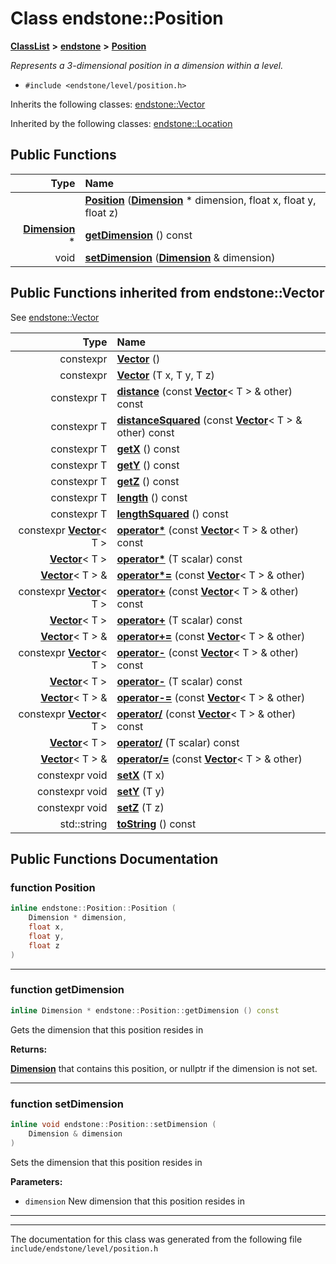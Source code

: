 

# Class endstone::Position



[**ClassList**](annotated.md) **>** [**endstone**](namespaceendstone.md) **>** [**Position**](classendstone_1_1Position.md)



_Represents a 3-dimensional position in a dimension within a level._ 

* `#include <endstone/level/position.h>`



Inherits the following classes: [endstone::Vector](classendstone_1_1Vector.md)


Inherited by the following classes: [endstone::Location](classendstone_1_1Location.md)




















































## Public Functions

| Type | Name |
| ---: | :--- |
|   | [**Position**](#function-position) ([**Dimension**](classendstone_1_1Dimension.md) \* dimension, float x, float y, float z) <br> |
|  [**Dimension**](classendstone_1_1Dimension.md) \* | [**getDimension**](#function-getdimension) () const<br> |
|  void | [**setDimension**](#function-setdimension) ([**Dimension**](classendstone_1_1Dimension.md) & dimension) <br> |


## Public Functions inherited from endstone::Vector

See [endstone::Vector](classendstone_1_1Vector.md)

| Type | Name |
| ---: | :--- |
|  constexpr | [**Vector**](classendstone_1_1Vector.md#function-vector-12) () <br> |
|  constexpr | [**Vector**](classendstone_1_1Vector.md#function-vector-22) (T x, T y, T z) <br> |
|  constexpr T | [**distance**](classendstone_1_1Vector.md#function-distance) (const [**Vector**](classendstone_1_1Vector.md)&lt; T &gt; & other) const<br> |
|  constexpr T | [**distanceSquared**](classendstone_1_1Vector.md#function-distancesquared) (const [**Vector**](classendstone_1_1Vector.md)&lt; T &gt; & other) const<br> |
|  constexpr T | [**getX**](classendstone_1_1Vector.md#function-getx) () const<br> |
|  constexpr T | [**getY**](classendstone_1_1Vector.md#function-gety) () const<br> |
|  constexpr T | [**getZ**](classendstone_1_1Vector.md#function-getz) () const<br> |
|  constexpr T | [**length**](classendstone_1_1Vector.md#function-length) () const<br> |
|  constexpr T | [**lengthSquared**](classendstone_1_1Vector.md#function-lengthsquared) () const<br> |
|  constexpr [**Vector**](classendstone_1_1Vector.md)&lt; T &gt; | [**operator\***](classendstone_1_1Vector.md#function-operator) (const [**Vector**](classendstone_1_1Vector.md)&lt; T &gt; & other) const<br> |
|  [**Vector**](classendstone_1_1Vector.md)&lt; T &gt; | [**operator\***](classendstone_1_1Vector.md#function-operator_1) (T scalar) const<br> |
|  [**Vector**](classendstone_1_1Vector.md)&lt; T &gt; & | [**operator\*=**](classendstone_1_1Vector.md#function-operator_2) (const [**Vector**](classendstone_1_1Vector.md)&lt; T &gt; & other) <br> |
|  constexpr [**Vector**](classendstone_1_1Vector.md)&lt; T &gt; | [**operator+**](classendstone_1_1Vector.md#function-operator_3) (const [**Vector**](classendstone_1_1Vector.md)&lt; T &gt; & other) const<br> |
|  [**Vector**](classendstone_1_1Vector.md)&lt; T &gt; | [**operator+**](classendstone_1_1Vector.md#function-operator_4) (T scalar) const<br> |
|  [**Vector**](classendstone_1_1Vector.md)&lt; T &gt; & | [**operator+=**](classendstone_1_1Vector.md#function-operator_5) (const [**Vector**](classendstone_1_1Vector.md)&lt; T &gt; & other) <br> |
|  constexpr [**Vector**](classendstone_1_1Vector.md)&lt; T &gt; | [**operator-**](classendstone_1_1Vector.md#function-operator_6) (const [**Vector**](classendstone_1_1Vector.md)&lt; T &gt; & other) const<br> |
|  [**Vector**](classendstone_1_1Vector.md)&lt; T &gt; | [**operator-**](classendstone_1_1Vector.md#function-operator_7) (T scalar) const<br> |
|  [**Vector**](classendstone_1_1Vector.md)&lt; T &gt; & | [**operator-=**](classendstone_1_1Vector.md#function-operator_8) (const [**Vector**](classendstone_1_1Vector.md)&lt; T &gt; & other) <br> |
|  constexpr [**Vector**](classendstone_1_1Vector.md)&lt; T &gt; | [**operator/**](classendstone_1_1Vector.md#function-operator_9) (const [**Vector**](classendstone_1_1Vector.md)&lt; T &gt; & other) const<br> |
|  [**Vector**](classendstone_1_1Vector.md)&lt; T &gt; | [**operator/**](classendstone_1_1Vector.md#function-operator_10) (T scalar) const<br> |
|  [**Vector**](classendstone_1_1Vector.md)&lt; T &gt; & | [**operator/=**](classendstone_1_1Vector.md#function-operator_11) (const [**Vector**](classendstone_1_1Vector.md)&lt; T &gt; & other) <br> |
|  constexpr void | [**setX**](classendstone_1_1Vector.md#function-setx) (T x) <br> |
|  constexpr void | [**setY**](classendstone_1_1Vector.md#function-sety) (T y) <br> |
|  constexpr void | [**setZ**](classendstone_1_1Vector.md#function-setz) (T z) <br> |
|  std::string | [**toString**](classendstone_1_1Vector.md#function-tostring) () const<br> |






















































## Public Functions Documentation




### function Position 

```C++
inline endstone::Position::Position (
    Dimension * dimension,
    float x,
    float y,
    float z
) 
```




<hr>



### function getDimension 


```C++
inline Dimension * endstone::Position::getDimension () const
```



Gets the dimension that this position resides in




**Returns:**

[**Dimension**](classendstone_1_1Dimension.md) that contains this position, or nullptr if the dimension is not set. 





        

<hr>



### function setDimension 


```C++
inline void endstone::Position::setDimension (
    Dimension & dimension
) 
```



Sets the dimension that this position resides in




**Parameters:**


* `dimension` New dimension that this position resides in 




        

<hr>

------------------------------
The documentation for this class was generated from the following file `include/endstone/level/position.h`

